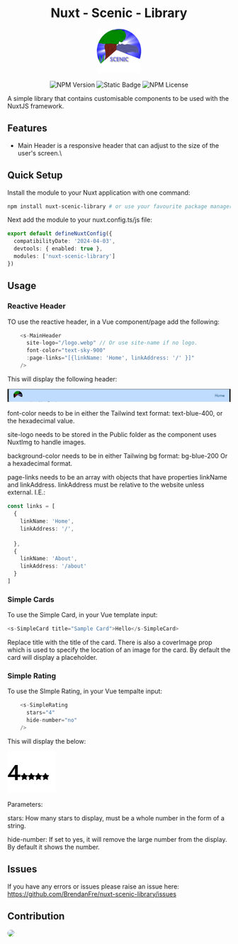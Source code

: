 <h1 align="center">Nuxt - Scenic - Library</h1>
<p align="center">
<img src="docs/images/logo.webp" width="100px"/>
</p>
<p align="center">
<img alt="NPM Version" src="https://img.shields.io/npm/v/nuxt-scenic-library">
<img alt="Static Badge" src="https://img.shields.io/badge/NuxtJs-black?style=flat&logo=nuxtdotjs&logoSize=auto">
<img alt="NPM License" src="https://img.shields.io/npm/l/nuxt-scenic-library">
</p>

A simple library that contains customisable components to be used with the NuxtJS framework.
## Features

- Main Header is a responsive header that can adjust to the size of the user's screen.\

## Quick Setup

Install the module to your Nuxt application with one command:

```bash
npm install nuxt-scenic-library # or use your favourite package manager
```

Next add the module to your nuxt.config.ts/js file:

```typescript
export default defineNuxtConfig({
  compatibilityDate: '2024-04-03',
  devtools: { enabled: true },
  modules: ['nuxt-scenic-library']
})
```

## Usage

### Reactive Header

TO use the reactive header, in a Vue component/page add the following:

```typescript
    <s-MainHeader
      site-logo="/logo.webp" // Or use site-name if no logo.
      font-color="text-sky-900"
      :page-links="[{linkName: 'Home', linkAddress: '/' }]"
    />
```
This will display the following header:

<img src="docs/images/header.png" />

font-color needs to be in either the Tailwind text format: text-blue-400, or the hexadecimal value.

site-logo needs to be stored in the Public folder as the component uses NuxtImg to handle images.

background-color needs to be in either Tailwing bg format:
bg-blue-200
Or a hexadecimal format.

page-links needs to be an array with objects that have properties linkName and linkAddress. linkAddress must be relative to the website unless external. I.E.:

```typescript
const links = [
  {
    linkName: 'Home',
    linkAddress: '/',

  },
  {
    linkName: 'About',
    linkAddress: '/about'
  }
]
```
### Simple Cards

To use the Simple Card, in your Vue template input:
```typescript
<s-SimpleCard title="Sample Card">Hello</s-SimpleCard>
```

Replace title with the title of the card. There is also a coverImage prop which is used to specify the location of an image for the card. By default the card will display a placeholder.

### Simple Rating

To use the SImple Rating, in your Vue tempalte input:

```typescript
    <s-SimpleRating
      stars="4"
      hide-number="no"
    />
```

This will display the below:

<img src="docs/images/simplerating.webp" />

Parameters:

stars: How many stars to display, must be a whole number in the form of a string.

hide-number: If set to yes, it will remove the large number from the display. By default it shows the number.

## Issues

If you have any errors or issues please raise an issue here:
https://github.com/BrendanFre/nuxt-scenic-library/issues

## Contribution


<a href="https://github.com/BrendanFre"><img src="https://avatars.githubusercontent.com/u/80400320?v=4" style="border-radius: 100%" height="64" /></a>